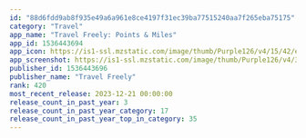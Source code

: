 ```yaml
---
id: "88d6fdd9ab8f935e49a6a961e8ce4197f31ec39ba77515240aa7f265eba75175"
category: "Travel"
app_name: "Travel Freely: Points & Miles"
app_id: 1536443694
app_icon: https://is1-ssl.mzstatic.com/image/thumb/Purple126/v4/15/42/ef/1542eff2-bf97-3f69-1738-59d8f2a3ab63/AppIcon-0-0-1x_U007ephone-0-85-220.png/1024x1024bb.png
app_screenshot: https://is1-ssl.mzstatic.com/image/thumb/Purple126/v4/37/79/6d/37796dee-465a-d290-cc3c-71039c062e96/463ecc01-258d-4e6e-82b8-208cb5101c8f_TF_Phone_GET_1440x3200_06-29-21.png/1242x2688bb.png
publisher_id: 1536443696
publisher_name: "Travel Freely"
rank: 420
most_recent_release: 2023-12-21 00:00:00
release_count_in_past_year: 3
release_count_in_past_year_category: 17
release_count_in_past_year_top_in_category: 35
---
```

